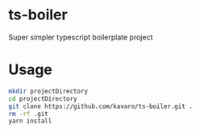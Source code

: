 # ts-boiler

Super simpler typescript boilerplate project

# Usage

```bash
mkdir projectDirectory
cd projectDirectory
git clone https://github.com/kavaro/ts-boiler.git . 
rm -rf .git
yarn install
```

